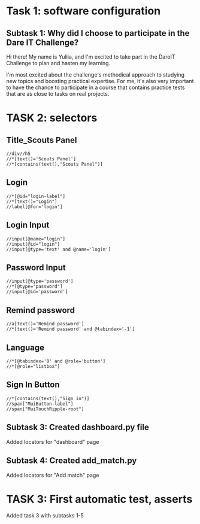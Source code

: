 # Task 1: software configuration

## Subtask 1: Why did I choose to participate in the Dare IT Challenge?

Hi there!
My name is Yuliia, and I'm excited to take part in the DareIT Challenge to plan and hasten my learning.

I'm most excited about the challenge's methodical approach to studying new topics and boosting practical expertise. For me, it's also very important to have the chance to participate in a course that contains practice tests that are as close to tasks on real projects.


# TASK 2: selectors

## Title_Scouts Panel

```
//div//h5
//*[text()='Scouts Panel']
//*[contains(text(),"Scouts Panel")]
```

## Login 

```
//*[@id="login-label"]
//*[text()="Login"]
//label[@for='login']
```

## Login Input

```
//input[@name="login"]
//input[@id="login"]
//input[@type='text' and @name='login']
```

## Password Input

```
//input[@type='password']
//*[@type="password"]
//input[@id='password']
```

## Remind password

```
//a[text()='Remind password']
//*[text()='Remind password' and @tabindex='-1']
```

## Language

```
//*[@tabindex='0' and @role='button']
//*[@role="listbox"]
```

## Sign In Button

```
//*[contains(text(),"Sign in")]
//span["MuiButton-label"]
//span["MuiTouchRipple-root"]
```

## Subtask 3: Created dashboard.py file

Added locators for "dashboard" page

## Subtask 4: Created add_match.py

Added locators for "Add match" page

# TASK 3: First automatic test, asserts

Added task 3 with subtasks 1-5